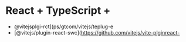 # React + TypeScript + 

- @vitejsplgi-rct](ps/gtcom/vitejs/teplug-e
- [@vitejs/plugin-react-swc](https://github.com/vitejs/vite-plginreact-

